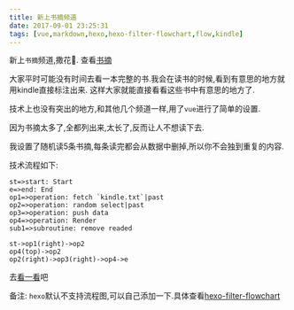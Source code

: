 ```yaml
---
title: 新上书摘频道
date: 2017-09-01 23:25:31
tags: [vue,markdown,hexo,hexo-filter-flowchart,flow,kindle]
---
```


新上`书摘`频道,撒花🎉. 查看[书摘](/digest)

大家平时可能没有时间去看一本完整的书.我会在读书的时候,看到有意思的地方就用kindle直接标注出来. 这样大家就能直接看看这些书中有意思的地方了.


技术上也没有突出的地方,和其他几个频道一样,用了`vue`进行了简单的设置.

因为书摘太多了,全都列出来,太长了,反而让人不想读下去.

我设置了随机读5条书摘,每条读完都会从数据中删掉,所以你不会独到重复的内容.

技术流程如下:

```flow
st=>start: Start
e=>end: End
op1=>operation: fetch `kindle.txt`|past
op2=>operation: random select|past
op3=>operation: push data
op4=>operation: Render
sub1=>subroutine: remove readed

st->op1(right)->op2
op4(top)->op2
op2(right)->op3(right)->op4->e
```

去[看一看](/digest)吧

备注: `hexo`默认不支持流程图,可以自己添加一下.具体查看[hexo-filter-flowchart](https://github.com/bubkoo/hexo-filter-flowchart)
